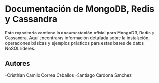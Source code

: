 # Documentación de MongoDB, Redis y Cassandra

Este repositorio contiene la documentación oficial para MongoDB, Redis y Cassandra. Aquí encontrarás información detallada sobre la instalación, operaciones básicas y ejemplos prácticos para estas bases de datos NoSQL líderes.

## Autores

-Cristhian Camilo Correa Ceballos
-Santiago Cardona Sanchez

